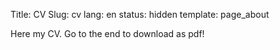 Title: CV
Slug: cv
lang: en
status: hidden
template: page_about


Here my CV. Go to the end to download as pdf!

